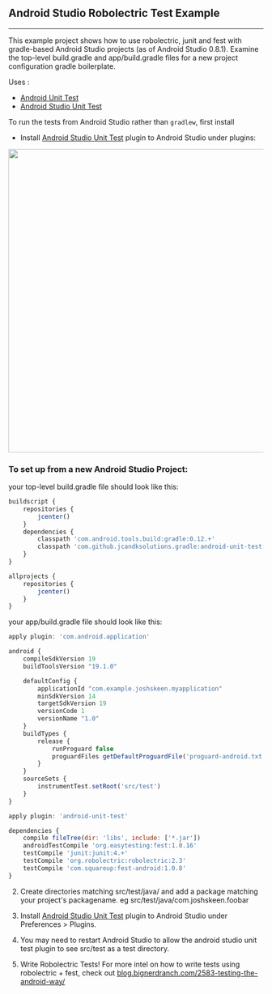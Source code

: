## Android Studio Robolectric Test Example
--- 
This example project shows how to use robolectric, junit and fest with gradle-based Android Studio projects (as of Android Studio 0.8.1). Examine the top-level build.gradle and app/build.gradle files for a new project configuration gradle boilerplate. 

Uses :

- [Android Unit Test](https://github.com/JCAndKSolutions/android-unit-test)  
- [Android Studio Unit Test](https://github.com/evant/android-studio-unit-test-plugin) 

To run the tests from Android Studio rather than ``gradlew``, first install
- Install [Android Studio Unit Test](https://github.com/evant/android-studio-unit-test-plugin) plugin to Android Studio under plugins:

<img src="https://www.evernote.com/shard/s313/sh/fd96c364-d3f7-44bf-b47f-a92a120a2b31/05956583f739e98b5c3e40242bcae820/deep/0/Preferences-and-TestMyActivity.java----app----My-Application------AndroidStudioProjects-MyApplication----Android-Studio-(Beta)-0.8.1.png" width="600">

### To set up from a new Android Studio Project: 

your top-level build.gradle file should look like this: 

```javascript
buildscript {
    repositories {
        jcenter()
    }
    dependencies {
        classpath 'com.android.tools.build:gradle:0.12.+'
        classpath 'com.github.jcandksolutions.gradle:android-unit-test:+'
    }
}

allprojects {
    repositories {
        jcenter()
    }
}
```

your app/build.gradle file should look like this: 

```javascript
apply plugin: 'com.android.application'

android {
    compileSdkVersion 19
    buildToolsVersion "19.1.0"

    defaultConfig {
        applicationId "com.example.joshskeen.myapplication"
        minSdkVersion 14
        targetSdkVersion 19
        versionCode 1
        versionName "1.0"
    }
    buildTypes {
        release {
            runProguard false
            proguardFiles getDefaultProguardFile('proguard-android.txt'), 'proguard-rules.pro'
        }
    }
    sourceSets {
        instrumentTest.setRoot('src/test')
    }
}

apply plugin: 'android-unit-test'

dependencies {
    compile fileTree(dir: 'libs', include: ['*.jar'])
    androidTestCompile 'org.easytesting:fest:1.0.16'
    testCompile 'junit:junit:4.+'
    testCompile 'org.robolectric:robolectric:2.3'
    testCompile 'com.squareup:fest-android:1.0.8'
}
```


2. Create directories matching src/test/java/ and add a package matching your project's packagename. eg src/test/java/com.joshskeen.foobar

1. Install [Android Studio Unit Test](https://github.com/evant/android-studio-unit-test-plugin) plugin to Android Studio under Preferences > Plugins. 

3. You may need to restart Android Studio to allow the android studio unit test plugin to see src/test as a test directory. 

4. Write Robolectric Tests! For more intel on how to write tests using robolectric + fest, check out [blog.bignerdranch.com/2583-testing-the-android-way/](blog.bignerdranch.com/2583-testing-the-android-way/)


